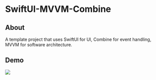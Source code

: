 # SwiftUI-MVVM-Combine
## About
A template project that uses SwiftUI for UI, Combine for event handling, MVVM for software architecture.
## Demo
![](SwiftUI-MVVM-Combine/Demo/Demo.gif)
